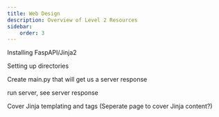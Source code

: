 ```yaml
---
title: Web Design
description: Overview of Level 2 Resources
sidebar:
    order: 3
---
```



Installing FaspAPI/Jinja2

Setting up directories

Create main.py that will get us a server response

run server, see server response

Cover Jinja templating and tags (Seperate page to cover Jinja content?)